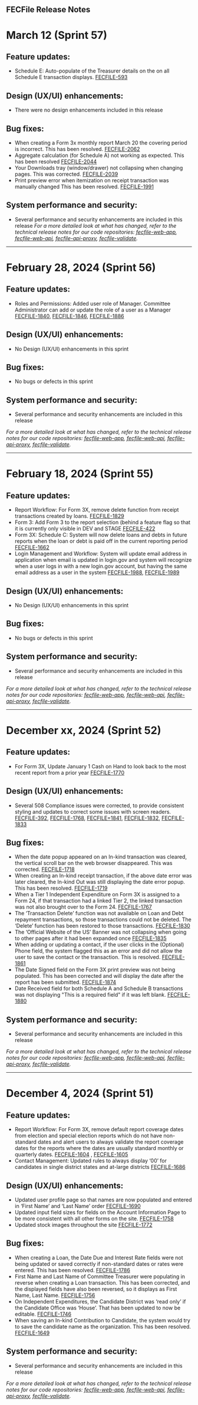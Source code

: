 ## FECFile Release Notes

# March 12 (Sprint 57)

## Feature updates:

- Schedule E: Auto-populate of the Treasurer details on the on all Schedule E transaction displays. [FECFILE-593](https://fecgov.atlassian.net/browse/FECFILE-593) 

## Design (UX/UI) enhancements:

- There were no design enhancements included in this release

## Bug fixes:

- When creating a Form 3x monthly report March 20 the covering period is incorrect. This has been resolved. [FECFILE-2062](https://fecgov.atlassian.net/browse/FECFILE-2062)
- Aggregate calculation (for Schedule A) not working as expected. This has been resolved [FECFILE-2044](https://fecgov.atlassian.net/browse/FECFILE-2044)
- Your Downloads tray (window/drawer) not collapsing when changing pages. This was corrected. [FECFILE-2039](https://fecgov.atlassian.net/browse/FECFILE-2039)
- Print preview error when itemization on receipt transaction was manually changed This has been resolved. [FECFILE-1991](https://fecgov.atlassian.net/browse/FECFILE-1991) 

## System performance and security:

- Several performance and security enhancements are included in this release
_For a more detailed look at what has changed, refer to the technical release notes for our code repositories: [fecfile-web-app](https://github.com/fecgov/fecfile-web-app/releases), [fecfile-web-api](https://github.com/fecgov/fecfile-web-api/releases), [fecfile-api-proxy](https://github.com/fecgov/fecfile-api-proxy/releases), [fecfile-validate](https://github.com/fecgov/fecfile-validate/releases)._

----

# February 28, 2024 (Sprint 56)

## Feature updates:

- Roles and Permissions: Added user role of Manager. Committee Administrator can add or update the role of a user as a Manager  [FECFILE-1840](https://fecgov.atlassian.net/browse/FECFILE-1840), [FECFILE-1846]( https://fecgov.atlassian.net/browse/FECFILE-1846), [FECFILE-1886]( https://fecgov.atlassian.net/browse/FECFILE-1886)

## Design (UX/UI) enhancements:

- No Design (UX/UI) enhancements in this sprint

## Bug fixes:

- No bugs or defects in this sprint

## System performance and security:

- Several performance and security enhancements are included in this release

_For a more detailed look at what has changed, refer to the technical release notes for our code repositories: [fecfile-web-app](https://github.com/fecgov/fecfile-web-app/releases), [fecfile-web-api](https://github.com/fecgov/fecfile-web-api/releases), [fecfile-api-proxy](https://github.com/fecgov/fecfile-api-proxy/releases), [fecfile-validate](https://github.com/fecgov/fecfile-validate/releases)._

----

# February 18, 2024 (Sprint 55)

## Feature updates:

- Report Workflow: For Form 3X, remove delete function from receipt transactions created by loans. [FECFILE-1829](https://fecgov.atlassian.net/browse/FECFILE-1829) 
- Form 3: Add Form 3 to the report selection (behind a feature flag so that it is currently only visible in DEV and STAGE [FECFILE-422](https://fecgov.atlassian.net/browse/FECFILE-422)
- Form 3X: Schedule C: System will now delete loans and debts in future reports when the loan or debt is paid off in the current reporting period [FECFILE-1662](https://fecgov.atlassian.net/browse/FECFILE-1662)
- Login Management and Workflow: System will update email address in application when email is updated in login.gov and system will recognize when a user logs in with a new login.gov account, but having the same email address as a user in the system [FECFILE-1988]( https://fecgov.atlassian.net/browse/FECFILE-1988), [FECFILE-1989]( https://fecgov.atlassian.net/browse/FECFILE-1989)

## Design (UX/UI) enhancements:

- No Design (UX/UI) enhancements in this sprint

## Bug fixes:

- No bugs or defects in this sprint

## System performance and security:

- Several performance and security enhancements are included in this release

_For a more detailed look at what has changed, refer to the technical release notes for our code repositories: [fecfile-web-app](https://github.com/fecgov/fecfile-web-app/releases), [fecfile-web-api](https://github.com/fecgov/fecfile-web-api/releases), [fecfile-api-proxy](https://github.com/fecgov/fecfile-api-proxy/releases), [fecfile-validate](https://github.com/fecgov/fecfile-validate/releases)._

----
# December xx, 2024 (Sprint 52)

## Feature updates:

- For Form 3X, Update January 1 Cash on Hand to look back to the most recent report from a prior year [FECFILE-1770](https://fecgov.atlassian.net/browse/FECFILE-1770) 

## Design (UX/UI) enhancements:

- Several 508 Compliance issues were corrected, to provide consistent styling and updates to correct some issues with screen readers.  [FECFILE-392](https://fecgov.atlassian.net/browse/FECFILE-392), [FECFILE-1768](https://fecgov.atlassian.net/browse/FECFILE-1768), [FECFILE=1841](https://fecgov.atlassian.net/browse/FECFILE-1841), [FECFILE-1832](https://fecgov.atlassian.net/browse/FECFILE-1832), [FECFILE-1833](https://fecgov.atlassian.net/browse/FECFILE-1833) 


## Bug fixes:

- When the date popup appeared on an In-kind transaction was cleared, the vertical scroll bar on the web browser disappeared. This was corrected. [FECFILE-1718](https://fecgov.atlassian.net/browse/FECFILE-1718)
- When creating an In-kind receipt transaction, if the above date error was later cleared, the In-kind Out was still displaying the date error popup. This has been resolved. [FECFILE-1719](https://fecgov.atlassian.net/browse/FECFILE-1719)
- When a Tier 1 Independent Expenditure on Form 3X is assigned to a Form 24, if that transaction had a linked Tier 2, the linked transaction was not also brought over to the Form 24. [FECFILE-1767](https://fecgov.atlassian.net/browse/FECFILE-1767)
- The ‘Transaction Delete’ function was not available on Loan and Debt repayment transactions, so those transactions could not be deleted. The ‘Delete’ function has been restored to those transactions. [FECFILE-1830](https://fecgov.atlassian.net/browse/FECFILE-1830)
- The ‘Official Website of the US’ Banner was not collapsing when going to other pages after it had been expanded once [FECFILE-1835](https://fecgov.atlassian.net/browse/FECFILE-1835)
- When adding or updating a contact, if the user clicks in the (Optional) Phone field, the system flagged this as an error and did not allow the user to save the contact or the transaction. This is resolved. [FECFILE-1861](https://fecgov.atlassian.net/browse/FECFILE-1861)
-  The Date Signed field on the Form 3X print preview was not being populated. This has been corrected and will display the date after the report has been submitted. [FECFILE-1874](https://fecgov.atlassian.net/browse/FECFILE-1835)
- Date Received field for both Schedule A and Schedule B transactions was not displaying "This is a required field" if it was left blank. [FECFILE-1880](https://fecgov.atlassian.net/browse/FECFILE-1880) 

## System performance and security:

- Several performance and security enhancements are included in this release

_For a more detailed look at what has changed, refer to the technical release notes for our code repositories: [fecfile-web-app](https://github.com/fecgov/fecfile-web-app/releases), [fecfile-web-api](https://github.com/fecgov/fecfile-web-api/releases), [fecfile-api-proxy](https://github.com/fecgov/fecfile-api-proxy/releases), [fecfile-validate](https://github.com/fecgov/fecfile-validate/releases)._




----

# December 4, 2024 (Sprint 51)

## Feature updates:

- Report Workflow: For Form 3X, remove default report coverage dates from election and special election reports which do not have non-standard dates and alert users to always validate the report coverage dates for the reports where the dates are usually standard monthly or quarterly dates. [FECFILE-1604](https://fecgov.atlassian.net/browse/FECFILE-1604) , [FECFILE-1605](https://fecgov.atlassian.net/browse/FECFILE-1605)
- Contact Management: Updated rules to always display ‘00’ for candidates in single district states and at-large districts [FECFILE-1686](https://fecgov.atlassian.net/browse/FECFILE-1686)

## Design (UX/UI) enhancements:

- Updated user profile page so that names are now populated and entered in ‘First Name’ and ‘Last Name’ order [FECFILE-1690](https://fecgov.atlassian.net/browse/FECFILE-1690)
- Updated input field sizes for fields on the Account Information Page to be more consistent with all other forms on the site. [FECFILE-1758](https://fecgov.atlassian.net/browse/FECFILE-1758)
- Updated stock images throughout the site [FECFILE-1772](https://fecgov.atlassian.net/browse/FECFILE-1772)

## Bug fixes:

- When creating a Loan, the Date Due and Interest Rate fields were not being updated or saved correctly if non-standard dates or rates were entered. This has been resolved. [FECFILE-1786](https://fecgov.atlassian.net/browse/FECFILE-1786)
- First Name and Last Name of Committee Treasurer were populating in reverse when creating a Loan transaction. This has been corrected, and the displayed fields have also been reversed, so it displays as First Name, Last Name. [FECFILE-1756](https://fecgov.atlassian.net/browse/FECFILE-1756)
- On Independent Expenditures, the Candidate District was ‘read only’ if the Candidate Office was ‘House’. That has been updated to now be editable. [FECFILE-1746](https://fecgov.atlassian.net/browse/FECFILE-1746)
- When saving an In-kind Contribution to Candidate, the system would try to save the candidate name as the organization. This has been resolved. [FECFILE-1649](https://fecgov.atlassian.net/browse/FECFILE-1649) 

## System performance and security:

- Several performance and security enhancements are included in this release

_For a more detailed look at what has changed, refer to the technical release notes for our code repositories: [fecfile-web-app](https://github.com/fecgov/fecfile-web-app/releases), [fecfile-web-api](https://github.com/fecgov/fecfile-web-api/releases), [fecfile-api-proxy](https://github.com/fecgov/fecfile-api-proxy/releases), [fecfile-validate](https://github.com/fecgov/fecfile-validate/releases)._
